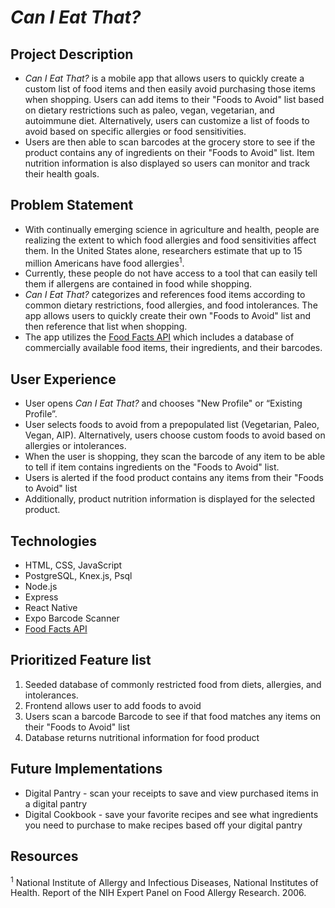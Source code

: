 #  _Can I Eat That?_   

## Project Description
* _Can I Eat That?_ is a mobile app that allows users to quickly create a custom list of food items and then easily avoid purchasing those items when shopping. Users can add items to their "Foods to Avoid" list based on dietary restrictions such as paleo, vegan, vegetarian, and autoimmune diet. Alternatively, users can customize a list of foods to avoid based on specific allergies or food sensitivities.
* Users are then able to scan barcodes at the grocery store to see if the product contains any of ingredients on their "Foods to Avoid" list. Item nutrition information is also displayed so users can monitor and track their health goals.    

## Problem Statement
* With continually emerging science in agriculture and health, people are realizing the extent to which food allergies and food sensitivities affect them. In the United States alone, researchers estimate that up to 15 million Americans have food allergies<sup>1</sup>.
* Currently, these people do not have access to a tool that can easily tell them if allergens are contained in food while shopping.
* _Can I Eat That?_ categorizes and references food items according to common dietary restrictions, food allergies, and food intolerances. The app allows users to quickly create their own "Foods to Avoid" list and then reference that list when shopping. 
* The app utilizes the [Food Facts API](https://api.foodfacts.com/) which includes a database of commercially available food items, their ingredients, and their barcodes.     

## User Experience
* User opens _Can I Eat That?_ and chooses "New Profile" or “Existing Profile”.
* User selects foods to avoid from a prepopulated list (Vegetarian, Paleo, Vegan, AIP). Alternatively, users choose custom foods to avoid based on allergies or intolerances.  
* When the user is shopping, they scan the barcode of any item to be able to tell if item contains ingredients on the "Foods to Avoid" list. 
* Users is alerted if the food product contains any items from their "Foods to Avoid" list
* Additionally, product nutrition information is displayed for the selected product.

## Technologies
* HTML, CSS, JavaScript
* PostgreSQL, Knex.js, Psql
* Node.js
* Express 
* React Native
* Expo Barcode Scanner
* [Food Facts API](https://api.foodfacts.com/)

## Prioritized Feature list
1. Seeded database of commonly restricted food from diets, allergies, and intolerances.
2. Frontend allows user to add foods to avoid
3. Users scan a barcode Barcode to see if that food matches any items on their "Foods to Avoid" list
4. Database returns nutritional information for food product

## Future Implementations
* Digital Pantry - scan your receipts to save and view purchased items in a digital pantry
* Digital Cookbook - save your favorite recipes and see what ingredients you need to purchase to make recipes based off your digital pantry

## Resources
<sup>1</sup> National Institute of Allergy and Infectious Diseases, National Institutes of Health. Report of the NIH Expert Panel on Food Allergy Research. 2006.
